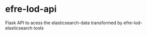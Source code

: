 # efre-lod-api
Flask API to acess the elasticsearch-data transformed by efre-lod-elasticsearch tools
